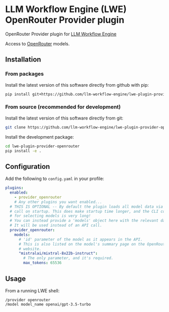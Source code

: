 # LLM Workflow Engine (LWE) OpenRouter Provider plugin

OpenRouter Provider plugin for [LLM Workflow Engine](https://github.com/llm-workflow-engine/llm-workflow-engine)

Access to [OpenRouter](https://openrouter.ai/models) models.
## Installation

### From packages

Install the latest version of this software directly from github with pip:

```bash
pip install git+https://github.com/llm-workflow-engine/lwe-plugin-provider-openrouter
```

### From source (recommended for development)

Install the latest version of this software directly from git:

```bash
git clone https://github.com/llm-workflow-engine/lwe-plugin-provider-openrouter.git
```

Install the development package:

```bash
cd lwe-plugin-provider-openrouter
pip install -e .
```

## Configuration

Add the following to `config.yaml` in your profile:

```yaml
plugins:
  enabled:
    - provider_openrouter
    # Any other plugins you want enabled...
  # THIS IS OPTIONAL -- By default the plugin loads all model data via an API
  # call on startup. This does make startup time longer, and the CLI completion
  # for selecting models is very long!
  # You can instead provide a 'models' object here with the relevant data, and
  # It will be used instead of an API call.
  provider_openrouter:
    models:
      # 'id' parameter of the model as it appears in the API.
      # This is also listed on the model's summary page on the OpenRouter
      # website.
      "mistralai/mixtral-8x22b-instruct":
        # The only parameter, and it's required.
        max_tokens: 65536
```

## Usage

From a running LWE shell:

```
/provider openrouter
/model model_name openai/gpt-3.5-turbo
```
